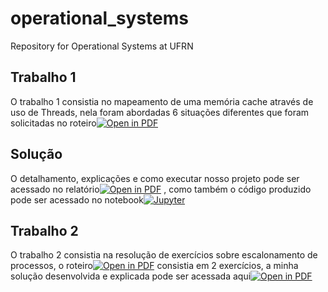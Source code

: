 # operational_systems
Repository for Operational Systems at UFRN

## Trabalho 1
O trabalho 1 consistia no mapeamento de uma memória cache através de uso de Threads, nela foram abordadas 6 situações diferentes que foram solicitadas no roteiro[![Open in PDF](https://img.shields.io/badge/-PDF-EC1C24?style=flat-square&logo=adobeacrobatreader)](https://github.com/TeophiloVitor/operational_systems/blob/main/tarefa_threads.pdf)
## Solução
O detalhamento, explicações e como executar nosso projeto pode ser acessado no relatório[![Open in PDF](https://img.shields.io/badge/-PDF-EC1C24?style=flat-square&logo=adobeacrobatreader)](https://github.com/TeophiloVitor/operational_systems/blob/main/Trabalho_1_SO_Threads.pdf)
, como também o código produzido pode ser acessado no notebook[![Jupyter](https://img.shields.io/badge/-Notebook-191A1B?style=flat-square&logo=jupyter)](https://github.com/TeophiloVitor/operational_systems/blob/main/SO_U1_Threads.ipynb)

## Trabalho 2
O trabalho 2 consistia na resolução de exercícios sobre escalonamento de processos, o roteiro[![Open in PDF](https://img.shields.io/badge/-PDF-EC1C24?style=flat-square&logo=adobeacrobatreader)](https://github.com/TeophiloVitor/operational_systems/blob/main/exercicio_escalonamento_processos.pdf) consistia em 2 exercícios, a minha solução desenvolvida e explicada pode ser acessada aqui[![Open in PDF](https://img.shields.io/badge/-PDF-EC1C24?style=flat-square&logo=adobeacrobatreader)](https://github.com/TeophiloVitor/operational_systems/blob/main/Trabalho_2_SO_teophilo.pdf)
